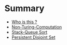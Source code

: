 # Summary

* [Who is this ?](README.md)
* [Non-Turing-Computation](NTC.md)
* [Stack-Queue Sort](SQSORT.md)
* [Persistent Disjoint Set](PERSISTENT-DSU.md)
